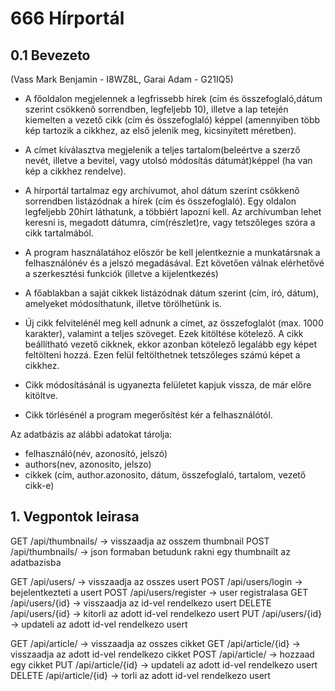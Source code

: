 # 666 Hírportál
## 0.1 Bevezeto
(Vass Mark Benjamin - I8WZ8L, Garai Adam - G21IQ5)
- A  főoldalon  megjelennek  a  legfrissebb  hírek  (cím és  összefoglaló,dátum szerint csökkenő sorrendben, legfeljebb 10), illetve a lap tetején kiemelten a vezető cikk (cím és összefoglaló) képpel (amennyiben több kép tartozik a cikkhez, az első jelenik meg, kicsinyített méretben).

- A címet kiválasztva megjelenik  a  teljes  tartalom(beleértve a szerző nevét, illetve a bevitel, vagy utolsó módosítás dátumát)képpel (ha van kép a cikkhez rendelve).

- A  hírportál  tartalmaz  egy  archívumot,  ahol  dátum  szerint  csökkenő sorrendben listázódnak a hírek (cím és összefoglaló). Egy  oldalon  legfeljebb 20hírt láthatunk, a többiért lapozni kell. Az archívumban lehet keresni is, megadott dátumra, cím(részlet)re, vagy tetszőleges szóra a cikk tartalmából.

- A  program  használatához  először  be  kell  jelentkeznie  a  munkatársnak  a felhasználónév és a jelszó megadásával. Ezt követően válnak elérhetővé a szerkesztési funkciók (illetve a kijelentkezés)

- A főablakban a saját cikkek listázódnak dátum szerint (cím, író, dátum), amelyeket módosíthatunk, illetve törölhetünk is.

- Új cikk felvitelénél meg kell adnunk a címet, az összefoglalót (max.  1000 karakter),  valamint  a  teljes  szöveget.  Ezek  kitöltése  kötelező.  A  cikk beállítható vezető  cikknek,  ekkor  azonban  kötelező  legalább  egy  képet feltölteni hozzá. Ezen felül feltölthetnek tetszőleges számú képet a cikkhez.

- Cikk módosításánál is ugyanezta felületet kapjuk vissza, de már előre kitöltve.

- Cikk törlésénél a program megerősítést kér a felhasználótól.

Az adatbázis az alábbi adatokat tárolja: 
- felhasználó(név, azonosító, jelszó)
- authors(nev, azonosito, jelszo)
- cikkek (cím, author.azonosito, dátum, összefoglaló, tartalom, vezető cikk-e)

## 1. Vegpontok leirasa
GET /api/thumbnails/ -> visszaadja az osszem thumbnail
POST /api/thumbnails/ -> json formaban betudunk rakni egy thumbnailt az adatbazisba

GET /api/users/ -> visszaadja az osszes usert
POST /api/users/login -> bejelentkezteti a usert
POST /api/users/register -> user registralasa
GET /api/users/{id} -> visszaadja az id-vel rendelkezo usert
DELETE /api/users/{id} -> kitorli az adott id-vel rendelkezo usert
PUT /api/users/{id} -> updateli az adott id-vel rendelkezo usert

GET /api/article/ -> visszaadja az osszes cikket
GET /api/article/{id} -> visszaadja az adott id-vel rendelkezo cikket
POST /api/article/ -> hozzaad egy cikket
PUT /api/article/{id} -> updateli az adott id-vel rendelkezo usert
DELETE /api/article/{id} -> torli az adott id-vel rendelkezo usert
